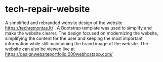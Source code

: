 # tech-repair-website

A simplified and rebranded website design of the website https://techremontas.lt/ .
A Bootstrap template was used to simplify and make the website clearer.
The design focused on modernizing the website, simplifying the content for the user and keeping the most important information while still maintaining the brand image of the website.
The website can also be viewed live at https://designwebsiteportfolio.000webhostapp.com/
